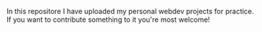 In this repositore I have uploaded my personal webdev projects for practice.
If you want to contribute something to it you're most welcome!

